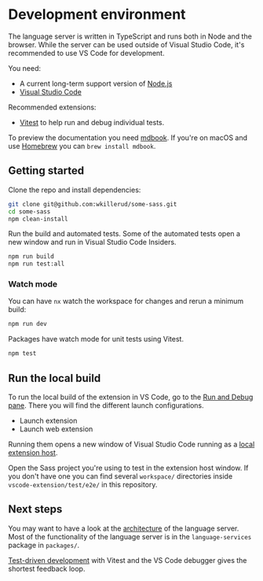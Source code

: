 # Development environment

The language server is written in TypeScript and runs both in Node and the browser. While the server can be used outside of Visual Studio Code, it's recommended to use VS Code for development.

You need:

- A current long-term support version of [Node.js](https://nodejs.org/en)
- [Visual Studio Code](https://code.visualstudio.com/)

Recommended extensions:

- [Vitest](https://marketplace.visualstudio.com/items?itemName=vitest.explorer) to help run and debug individual tests.

To preview the documentation you need [mdbook](https://rust-lang.github.io/mdBook/guide/installation.html). If you're on macOS and use [Homebrew](https://brew.sh) you can `brew install mdbook`.

## Getting started

Clone the repo and install dependencies:

```sh
git clone git@github.com:wkillerud/some-sass.git
cd some-sass
npm clean-install
```

Run the build and automated tests. Some of the automated tests open a new window and run in Visual Studio Code Insiders.

```sh
npm run build
npm run test:all
```

### Watch mode

You can have `nx` watch the workspace for changes and rerun a minimum build:

```sh
npm run dev
```

Packages have watch mode for unit tests using Vitest.

```sh
npm test
```

## Run the local build

To run the local build of the extension in VS Code, go to the [Run and Debug pane][vsdebug]. There you will find the different launch configurations.

- Launch extension
- Launch web extension

Running them opens a new window of Visual Studio Code running as a [local extension host][exthost].

Open the Sass project you're using to test in the extension host window.
If you don't have one you can find several `workspace/`
directories inside `vscode-extension/test/e2e/` in this repository.

## Next steps

You may want to have a look at the [architecture](./architecture.md) of the language server. Most of the functionality of the language server is in the `language-services` package in `packages/`.

[Test-driven development](./debugging-unit-tests.md) with Vitest and the VS Code debugger gives the shortest feedback loop.

[vsdebug]: https://code.visualstudio.com/docs/editor/debugging
[exthost]: https://code.visualstudio.com/api/advanced-topics/extension-host
